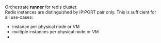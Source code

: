 Orchestrate **runner** for redis cluster.  
Redis instances are distinguished by IP:PORT pair only. This is sufficient for
all use-cases: 
 - instance per physical node or VM
 - multiple instances per physical node or VM
 -
